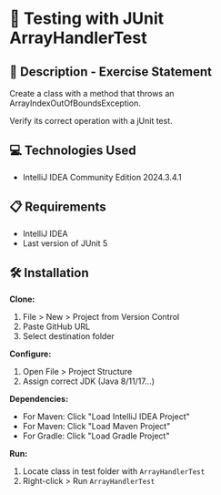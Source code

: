 # 📄 Testing with JUnit ArrayHandlerTest

## 📄 Description - Exercise Statement
Create a class with a method that throws an ArrayIndexOutOfBoundsException.

Verify its correct operation with a jUnit test.

## 💻 Technologies Used

- IntelliJ IDEA Community Edition 2024.3.4.1

## 📋 Requirements

- IntelliJ IDEA
- Last version of JUnit 5

## 🛠️ Installation

**Clone:**
1. File > New > Project from Version Control
2. Paste GitHub URL
3. Select destination folder

**Configure:**
1. Open File > Project Structure
2. Assign correct JDK (Java 8/11/17...)

**Dependencies:**
- For Maven: Click "Load IntelliJ IDEA Project"
- For Maven: Click "Load Maven Project"
- For Gradle: Click "Load Gradle Project"

**Run:**
1. Locate class in test folder with `ArrayHandlerTest`
2. Right-click > Run `ArrayHandlerTest`